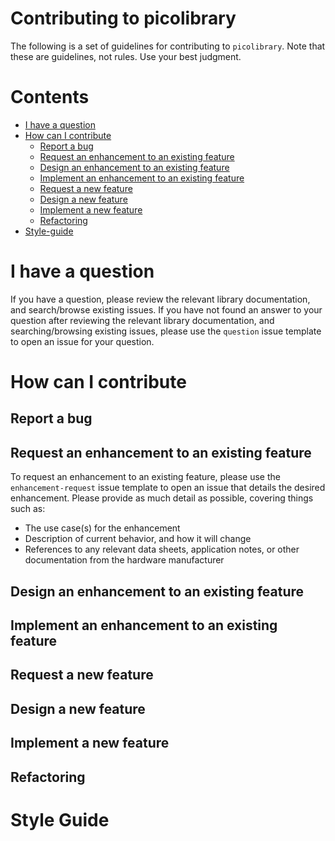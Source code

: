 # Contributing to picolibrary
The following is a set of guidelines for contributing to `picolibrary`.
Note that these are guidelines, not rules.
Use your best judgment.

# Contents
- [I have a question](#i-have-a-question)
- [How can I contribute](#how-can-I-contribute)
    - [Report a bug](#report-a-bug)
    - [Request an enhancement to an existing feature](#request-an-enhancement-to-an-existing-feature)
    - [Design an enhancement to an existing feature](#design-an-enhancement-to-an-existing-feature)
    - [Implement an enhancement to an existing feature](#implement-an-enhancement-to-an-existing-feature)
    - [Request a new feature](#request-a-new-feature)
    - [Design a new feature](#design-a-new-feature)
    - [Implement a new feature](#implement-a-new-feature)
    - [Refactoring](#refactoring)
- [Style-guide](#style-guide)

# I have a question
If you have a question, please review the relevant library documentation, and
search/browse existing issues.
If you have not found an answer to your question after reviewing the relevant library
documentation, and searching/browsing existing issues, please use the `question` issue
template to open an issue for your question.

# How can I contribute

## Report a bug

## Request an enhancement to an existing feature
To request an enhancement to an existing feature, please use the `enhancement-request`
issue template to open an issue that details the desired enhancement.
Please provide as much detail as possible, covering things such as:
- The use case(s) for the enhancement
- Description of current behavior, and how it will change
- References to any relevant data sheets, application notes, or other documentation from
  the hardware manufacturer

## Design an enhancement to an existing feature

## Implement an enhancement to an existing feature

## Request a new feature

## Design a new feature

## Implement a new feature

## Refactoring

# Style Guide
